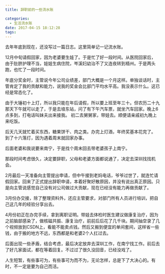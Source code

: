 ```yaml
---
title: 辞职前的一些流水账

categories:
  - 生活流水账
date: 2017-04-15 18:12:28
tags:
---
```


去年年底到现在，还没写过一篇日志。这里简单记一记流水账。 
<!-- more -->

12月中旬请假回家，因为老婆要生娃了。于是忙了好一段时间。从医院回家后，由于肚脐护理不当，娃娃生病住院，岑溪妇幼治不了又连夜转到梧州。于是两头跑，也忙了一段时间。 

年底分奖金时，主管说今年公司业绩差，部门大概是一个月这样。单独谈话时，主管肯定了我的贡献和能力，说我的奖金会比部门平均水平高。我没表示什么。这已经是常态化了。 

由于大锤初十上灯，所以我只能在年后请假，所以要上班至年三十。但农历二十九那天下午就可以走了，于是去埌东站，问了有下午汽车票，就坐汽车回家。晚上6点多到，打电话叫妹夫出来接我。 初二去舅舅家，带娃去。顺便请亲戚初九晚上来吃饭。 

后天几天就忙着买东西，糖果饼干、肉之类。办完上灯酒，年终奖基本花完了。 到了十六落灯，因为遇着周末就回家办事。 

后面老婆和我说要来南宁，于是找个周末回去带老婆孩子上南宁。 

那段时间考虑很久，决定要辞职，父母和老婆方面都说通了，决定去深圳找找机会。 

2月最后一天准备向主管提出申请，但中午接到老妈电话，爷爷过世了，就连忙请假回家。回来了正式提出辞职申请，本着好聚好散原因，并没有说出真正原因。只是向主管说感觉自己没有对公司做过大贡献，现在已经没有能力再做贡献了。 

3月份办交接，除了整理资料外，还应主管要求，对部门所有人员进行培训，把自己这几年的经验分享出去。 

4月份初正在办完手续，拿到离职证明。带娃去体检时医生建议做康复治疗，因为之前脑部感染了，做核磁共振、康复治疗，前前后后花了几千块。期间抽空录了几个视频放到CSDN上，看能不能卖点钱。然后又搬到便宜的单间套间，这样省一些钱，由于搬的地方不远，东西都是和老婆2个人扛过去。 

后面出现一些矛盾，结合考虑，最后决定放弃去深圳工作，在南宁找工作。前后去了好几家面试，都在等着回复。不过过了很久没回音，已经没戏了。 

人生短暂，有些事可为，有些事可为而不为，无论怎样，总是下了大决心的。有时，不一定是要为自己而活。
